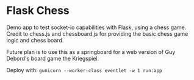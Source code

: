 # Flask Chess

Demo app to test socket-io capabilities with Flask, using a chess game. Credit to chess.js and chessboard.js for providing the basic chess game logic and chess board.

Future plan is to use this as a springboard for a web version of Guy Debord's board game the Kriegspiel.

Deploy with: `gunicorn --worker-class eventlet -w 1 run:app`
